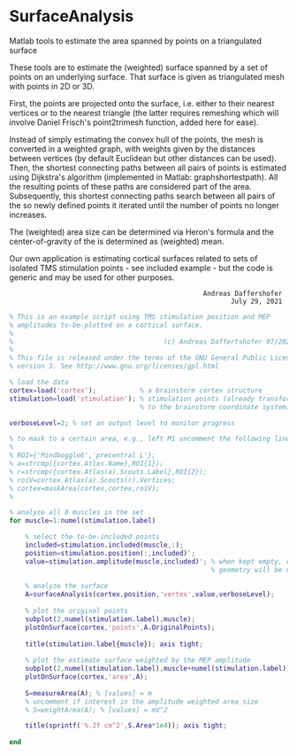 # SurfaceAnalysis
Matlab tools to estimate the area spanned by points on a triangulated surface

These tools are to estimate the (weighted) surface spanned by a set of
points on an underlying surface. That surface is given as triangulated mesh
with points in 2D or 3D.

First, the points are projected onto the surface, i.e. either to their
nearest vertices or to the nearest triangle (the latter requires remeshing
which will involve Daniel Frisch's point2trimesh function, added here for
ease). 

Instead of simply estimating the convex hull of the points, the mesh is
converted in a weighted graph, with weights given by the distances between
vertices (by default Euclidean but other distances can be used). Then, the
shortest connecting paths between all pairs of points is estimated using
Dijkstra's algorithm (implemented in Matlab: graphshortestpath). All the
resulting points of these paths are considered part of the area.
Subsequently, this shortest connecting paths search between all pairs of
the so newly defined points it iterated until the number of points no
longer increases.

The (weighted) area size can be determined via Heron's formula and the
center-of-gravity of the is determined as (weighted) mean.

Our own application is estimating cortical surfaces related to sets of
isolated TMS stimulation points - see included example - but the code is
generic and may be used for other purposes.

                                                     Andreas Daffershofer
                                                            July 29, 2021

```matlab
% This is an example script using TMS stimulation position and MEP
% amplitudes to-be-plotted on a cortical surface.
%
%                                      (c) Andreas Daffertshofer 07/2021
%
% This file is released under the terms of the GNU General Public License,
% version 3. See http://www.gnu.org/licenses/gpl.html

% load the data
cortex=load('cortex');           % a brainstorm cortex structure
stimulation=load('stimulation'); % stimulation points (already transformed
                                 % to the brainstorm coordinate system)

verboseLevel=2; % set an output level to monitor progress

% to mask to a certain area, e.g., left M1 uncomment the following lines
%
% ROI={'Mindboggle6','precentral L'};
% a=strcmp({cortex.Atlas.Name},ROI{1});
% r=strcmp({cortex.Atlas(a).Scouts.Label},ROI{2});
% roiV=cortex.Atlas(a).Scouts(r).Vertices;
% cortex=maskArea(cortex,cortex,roiV);
%

% analyze all 8 muscles in the set
for muscle=1:numel(stimulation.label)

    % select the to-be-included points 
    included=stimulation.included(muscle,:);
    position=stimulation.position(:,included)';
    value=stimulation.amplitude(muscle,included)'; % when kept empty, only
                                                   % geometry will be used
    
    % analyze the surface
    A=surfaceAnalysis(cortex,position,'vertex',value,verboseLevel);
    
    % plot the original points
    subplot(2,numel(stimulation.label),muscle);
    plotOnSurface(cortex,'points',A.OriginalPoints);
    
    title(stimulation.label{muscle}); axis tight;
    
    % plot the estimate surface weighted by the MEP amplitude
    subplot(2,numel(stimulation.label),muscle+numel(stimulation.label));
    plotOnSurface(cortex,'area',A);
    
    S=measureArea(A); % [values] = m
    % uncomment if interest in the amplitude weighted area size
    % S=weightArea(A); % [values] = mV^2

    title(sprintf('%.2f cm^2',S.Area*1e4)); axis tight;
    
end
```

